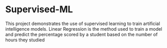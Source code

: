 # Supervised-ML
This project demonstrates the use of supervised learning to train artificial intelligence models. Linear Regression is the method used to train a model and predict the percentage scored by a student based on the number of hours they studied
